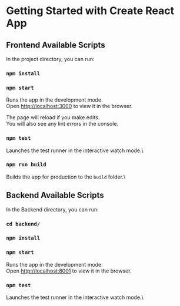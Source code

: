 # Getting Started with Create React App

## Frontend Available Scripts

In the project directory, you can run:

### `npm install`

### `npm start`

Runs the app in the development mode.\
Open [http://localhost:3000](http://localhost:3000) to view it in the browser.

The page will reload if you make edits.\
You will also see any lint errors in the console.

### `npm test`

Launches the test runner in the interactive watch mode.\


### `npm run build`

Builds the app for production to the `build` folder.\


## Backend Available Scripts

In the Backend directory, you can run:

### `cd backend/`

### `npm install`

### `npm start`

Runs the app in the development mode.\
Open [http://localhost:8001](http://localhost:8001) to view it in the browser.


### `npm test`

Launches the test runner in the interactive watch mode.\


